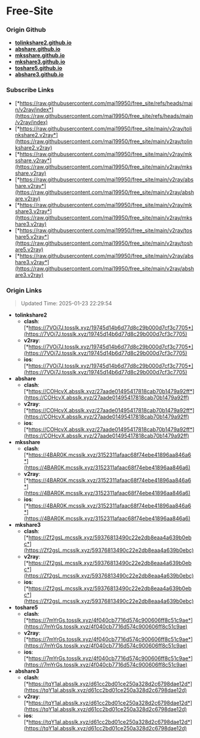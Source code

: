 # Free-Site

### Origin Github

- [**tolinkshare2.github.io**](https://github.com/tolinkshare2/tolinkshare2.github.io)
- [**abshare.github.io**](https://github.com/abshare/abshare.github.io)
- [**mksshare.github.io**](https://github.com/mksshare/mksshare.github.io)
- [**mkshare3.github.io**](https://github.com/mkshare3/mkshare3.github.io)
- [**toshare5.github.io**](https://github.com/toshare5/toshare5.github.io)
- [**abshare3.github.io**](https://github.com/abshare3/abshare3.github.io)

### Subscribe Links

- [*https://raw.githubusercontent.com/mai19950/free_site/refs/heads/main/v2ray/index*](https://raw.githubusercontent.com/mai19950/free_site/refs/heads/main/v2ray/index)
- [*https://raw.githubusercontent.com/mai19950/free_site/main/v2ray/tolinkshare2.v2ray*](https://raw.githubusercontent.com/mai19950/free_site/main/v2ray/tolinkshare2.v2ray)
- [*https://raw.githubusercontent.com/mai19950/free_site/main/v2ray/mksshare.v2ray*](https://raw.githubusercontent.com/mai19950/free_site/main/v2ray/mksshare.v2ray)
- [*https://raw.githubusercontent.com/mai19950/free_site/main/v2ray/abshare.v2ray*](https://raw.githubusercontent.com/mai19950/free_site/main/v2ray/abshare.v2ray)
- [*https://raw.githubusercontent.com/mai19950/free_site/main/v2ray/mkshare3.v2ray*](https://raw.githubusercontent.com/mai19950/free_site/main/v2ray/mkshare3.v2ray)
- [*https://raw.githubusercontent.com/mai19950/free_site/main/v2ray/toshare5.v2ray*](https://raw.githubusercontent.com/mai19950/free_site/main/v2ray/toshare5.v2ray)
- [*https://raw.githubusercontent.com/mai19950/free_site/main/v2ray/abshare3.v2ray*](https://raw.githubusercontent.com/mai19950/free_site/main/v2ray/abshare3.v2ray)

### Origin Links

> Updated Time: 2025-01-23 22:29:54

- **tolinkshare2**
  - **clash**: [*https://7VOi7J.tosslk.xyz/19745d14b6d77d8c29b000d7cf3c7705*](https://7VOi7J.tosslk.xyz/19745d14b6d77d8c29b000d7cf3c7705)
  - **v2ray**: [*https://7VOi7J.tosslk.xyz/19745d14b6d77d8c29b000d7cf3c7705*](https://7VOi7J.tosslk.xyz/19745d14b6d77d8c29b000d7cf3c7705)
  - **ios**: [*https://7VOi7J.tosslk.xyz/19745d14b6d77d8c29b000d7cf3c7705*](https://7VOi7J.tosslk.xyz/19745d14b6d77d8c29b000d7cf3c7705)
- **abshare**
  - **clash**: [*https://COHcvX.absslk.xyz/27aade01495417818cab70b1479a92ff*](https://COHcvX.absslk.xyz/27aade01495417818cab70b1479a92ff)
  - **v2ray**: [*https://COHcvX.absslk.xyz/27aade01495417818cab70b1479a92ff*](https://COHcvX.absslk.xyz/27aade01495417818cab70b1479a92ff)
  - **ios**: [*https://COHcvX.absslk.xyz/27aade01495417818cab70b1479a92ff*](https://COHcvX.absslk.xyz/27aade01495417818cab70b1479a92ff)
- **mksshare**
  - **clash**: [*https://4BAR0K.mcsslk.xyz/3152311afaac68f74ebe41896aa846a6*](https://4BAR0K.mcsslk.xyz/3152311afaac68f74ebe41896aa846a6)
  - **v2ray**: [*https://4BAR0K.mcsslk.xyz/3152311afaac68f74ebe41896aa846a6*](https://4BAR0K.mcsslk.xyz/3152311afaac68f74ebe41896aa846a6)
  - **ios**: [*https://4BAR0K.mcsslk.xyz/3152311afaac68f74ebe41896aa846a6*](https://4BAR0K.mcsslk.xyz/3152311afaac68f74ebe41896aa846a6)
- **mkshare3**
  - **clash**: [*https://Zf2gsL.mcsslk.xyz/59376813490c22e2db8eaa4a639b0ebc*](https://Zf2gsL.mcsslk.xyz/59376813490c22e2db8eaa4a639b0ebc)
  - **v2ray**: [*https://Zf2gsL.mcsslk.xyz/59376813490c22e2db8eaa4a639b0ebc*](https://Zf2gsL.mcsslk.xyz/59376813490c22e2db8eaa4a639b0ebc)
  - **ios**: [*https://Zf2gsL.mcsslk.xyz/59376813490c22e2db8eaa4a639b0ebc*](https://Zf2gsL.mcsslk.xyz/59376813490c22e2db8eaa4a639b0ebc)
- **toshare5**
  - **clash**: [*https://7mYrGs.tosslk.xyz/4f040cb7716d574c900606ff8c51c9ae*](https://7mYrGs.tosslk.xyz/4f040cb7716d574c900606ff8c51c9ae)
  - **v2ray**: [*https://7mYrGs.tosslk.xyz/4f040cb7716d574c900606ff8c51c9ae*](https://7mYrGs.tosslk.xyz/4f040cb7716d574c900606ff8c51c9ae)
  - **ios**: [*https://7mYrGs.tosslk.xyz/4f040cb7716d574c900606ff8c51c9ae*](https://7mYrGs.tosslk.xyz/4f040cb7716d574c900606ff8c51c9ae)
- **abshare3**
  - **clash**: [*https://tqY1al.absslk.xyz/d61cc2bd01ce250a328d2c6798dae12d*](https://tqY1al.absslk.xyz/d61cc2bd01ce250a328d2c6798dae12d)
  - **v2ray**: [*https://tqY1al.absslk.xyz/d61cc2bd01ce250a328d2c6798dae12d*](https://tqY1al.absslk.xyz/d61cc2bd01ce250a328d2c6798dae12d)
  - **ios**: [*https://tqY1al.absslk.xyz/d61cc2bd01ce250a328d2c6798dae12d*](https://tqY1al.absslk.xyz/d61cc2bd01ce250a328d2c6798dae12d)
